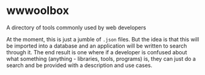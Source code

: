 # wwwoolbox
A directory of tools commonly used by web developers

At the moment, this is just a jumble of `.json` files. But the idea is that this will be imported into a database and an application will be written to search through it. The end result is one where if a developer is confused about what something (anything - libraries, tools, programs) is, they can just do a search and be provided with a description and use cases.
